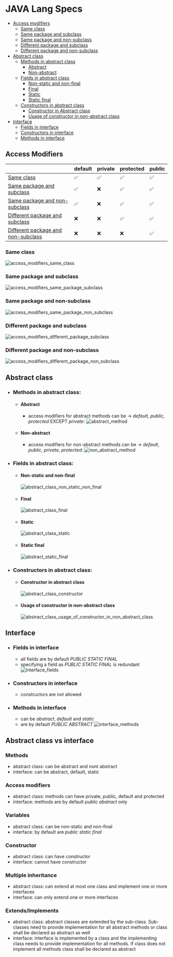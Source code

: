 # JAVA Lang Specs

- [Access modifiers](#access-modifiers)
  - [Same class](#same-class)
  - [Same package and subclass](#same-package-and-subclass)
  - [Same package and non-subclass](#same-package-and-non-subclass)
  - [Different package and subclass](#different-package-and-subclass)
  - [Different package and non-subclass](#different-package-and-non-subclass)
- [Abstract class](#abstract-class)
  - [Methods in abstract class](#methods-in-abstract-class)
    - [Abstract](#abstract)
    - [Non-abstract](#non-abstract)
  - [Fields in abstract class](#fields-in-abstract-class)
    - [Non-static and non-final](#non-static-and-non-final)
    - [Final](#final)
    - [Static](#static)
    - [Static final](#static-final)
  - [Constructors in abstract class](#constructors-in-abstract-class)
    - [Constructor in Abstract class](#constructor-in-abstract-class)
    - [Usage of constructor in non-abstract class](#usage-of-constructor-in-non-abstract-class)
- [Interface](#interface)
  - [Fields in interface](#fields-in-interface) 
  - [Constructors in interface](#constructors-in-interface)
  - [Methods in interface](#methods-in-interface)


## Access Modifiers

|                                 |default             |private             |protected           |public              |
|---                              |---                 |---                 |---                 |---                 |          
| [Same class](#same-class)       | :white_check_mark: | :white_check_mark: | :white_check_mark: | :white_check_mark: |
| [Same package and subclass](#same-package-and-subclass)         | :white_check_mark: | :x:                | :white_check_mark: | :white_check_mark: |
| [Same package and non-subclass](#same-package-and-non-subclass)     | :white_check_mark: | :x:                | :white_check_mark: | :white_check_mark: |
| [Different package and subclass](#different-package-and-subclass)    | :x:                | :x:                | :white_check_mark: | :white_check_mark: |
| [Different package and non-subclass](#different-package-and-non-subclass)| :x:                | :x:                | :x:                | :white_check_mark: |

### Same class
![access_modifiers_same_class](https://github.com/HunorVadaszPerhat/java_lang_specs/blob/main/images/access_modifiers_same_class.png)

### Same package and subclass
![access_modifiers_same_package_subclass](https://github.com/HunorVadaszPerhat/java_lang_specs/blob/main/images/access_modifiers_same_package_non_subclass.png)

### Same package and non-subclass
![access_modifiers_same_package_non_subclass](https://github.com/HunorVadaszPerhat/java_lang_specs/blob/main/images/access_modifiers_same_package_subclass.png)

### Different package and subclass
![access_modifiers_different_package_subclass](https://github.com/HunorVadaszPerhat/java_lang_specs/blob/main/images/access_modifiers_different_package_subclass.png)

### Different package and non-subclass
![access_modifiers_different_package_non_subclass](https://github.com/HunorVadaszPerhat/java_lang_specs/blob/main/images/access_modifiers_different_package_non_subclass.png)

## Abstract class

  - ### Methods in abstract class:
    - #### Abstract  
      - access modifiers for abstract methods can be -> *default, public, protected* EXCEPT *private*:
        ![abstract_method](https://github.com/HunorVadaszPerhat/java_lang_specs/blob/main/images/abstract_method.png)
    - #### Non-abstract
      - access modifiers for non-abstract methods can be -> *default, public, private, protected*:
        ![non_abstract_method](https://github.com/HunorVadaszPerhat/java_lang_specs/blob/main/images/non_abstract.png)
  - ### Fields in abstract class:
    - #### Non-static and non-final
      ![abstract_class_non_static_non_final](https://github.com/HunorVadaszPerhat/java_lang_specs/blob/main/images/abstract_class_non_static_non_final.png)
    - #### Final
      ![abstract_class_final](https://github.com/HunorVadaszPerhat/java_lang_specs/blob/main/images/abstract_class_final_fields.png)
    - #### Static
      ![abstract_class_static](https://github.com/HunorVadaszPerhat/java_lang_specs/blob/main/images/abstract_class_static_fields.png)
    - #### Static final
      ![abstract_static_final](https://github.com/HunorVadaszPerhat/java_lang_specs/blob/main/images/abstract_class_static_final_field.png)
  - ### Constructors in abstract class:
    - #### Constructor in abstract class 
      ![abstract_class_constructor](https://github.com/HunorVadaszPerhat/java_lang_specs/blob/main/images/abstract_class_constructor.png)
    - #### Usage of constructor in non-abstract class
      ![abstract_class_usage_of_constructor_in_non_abstract_class](https://github.com/HunorVadaszPerhat/java_lang_specs/blob/main/images/abstrat_class_constructor_in_non_abstract_class.png)
    
    
## Interface
  - ### Fields in interface
    - all fields are by default *PUBLIC STATIC FINAL*
    - specifying a field as *PUBLIC STATIC FINAL* is redundant 
    ![interface_fields](https://github.com/HunorVadaszPerhat/java_lang_specs/blob/main/images/interface_fields.png)
  - ### Constructors in interface
    - constructors are not allowed 
  - ### Methods in interface
    - can be *abstract*, *default* and *static*
    - are by default *PUBLIC ABSTRACT* 
    ![interface_methods](https://github.com/HunorVadaszPerhat/java_lang_specs/blob/main/images/interface_methods.png)
 
## Abstract class vs interface
### Methods
  - abstract class: can be abstract and nont abstract
  - interface: can be abstract, default, static
### Access modifiers
  - abstract class: methods can have private, public, default and protected
  - interface: methods are by default *public abstract* only
### Variables
  - abstract class: can be non-static and non-final
  - interface: by default are *public static final*
### Constructor
  - abstract class: can have constructor
  - interface: cannot have constructor
### Multiple inheritance
  - abstract class: can extend at most one class and implement one or more interfaces
  - interface: can only extend one or more interfaces
### Extends/Implements
  - abstract class: abstract classes are extended by the sub-class. Sub-classes need to provide implementation for all abstract methods or class shall be declared as abstract as well
  - interface: interface is implemented by a class and the implementing class needs to provide implementation for all methods. If class does not implement all methods class shall be declared as abstract
